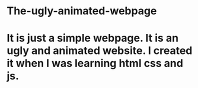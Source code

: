 # The-ugly-animated-webpage
# It is just a simple webpage. It is an ugly and animated website. I created it when I was learning html css and js.
